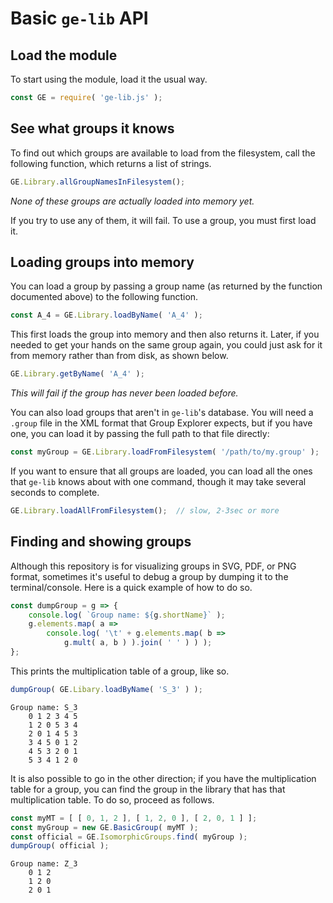
# Basic `ge-lib` API

## Load the module

To start using the module, load it the usual way.

```js
const GE = require( 'ge-lib.js' );
```

## See what groups it knows

To find out which groups are available to load from the filesystem,
call the following function, which returns a list of strings.

```js
GE.Library.allGroupNamesInFilesystem();
```

*None of these groups are actually loaded into memory yet.*

If you try to use any of them, it will fail.  To use a group, you
must first load it.

## Loading groups into memory

You can load a group by passing a group name (as returned by the
function documented above) to the following function.

```js
const A_4 = GE.Library.loadByName( 'A_4' );
```

This first loads the group into memory and then also returns it.
Later, if you needed to get your hands on the same group again,
you could just ask for it from memory rather than from disk, as
shown below.

```js
GE.Library.getByName( 'A_4' );
```

*This will fail if the group has never been loaded before.*

You can also load groups that aren't in `ge-lib`'s database.
You will need a `.group` file in the XML format that Group
Explorer expects, but if you have one, you can load it by passing
the full path to that file directly:

```js
const myGroup = GE.Library.loadFromFilesystem( '/path/to/my.group' );
```

If you want to ensure that all groups are loaded, you can load all
the ones that `ge-lib` knows about with one command, though it may
take several seconds to complete.

```js
GE.Library.loadAllFromFilesystem();  // slow, 2-3sec or more
```

## Finding and showing groups

Although this repository is for visualizing groups in SVG, PDF, or
PNG format, sometimes it's useful to debug a group by dumping it
to the terminal/console.  Here is a quick example of how to do so.

```js
const dumpGroup = g => {
    console.log( `Group name: ${g.shortName}` );
    g.elements.map( a =>
        console.log( '\t' + g.elements.map( b =>
            g.mult( a, b ) ).join( ' ' ) ) );
};
```

This prints the multiplication table of a group, like so.

```js
dumpGroup( GE.Libary.loadByName( 'S_3' ) );
```

```
Group name: S_3
	0 1 2 3 4 5
	1 2 0 5 3 4
	2 0 1 4 5 3
	3 4 5 0 1 2
	4 5 3 2 0 1
	5 3 4 1 2 0
```

It is also possible to go in the other direction; if you have the
multiplication table for a group, you can find the group in the library that
has that multiplication table.  To do so, proceed as follows.

```js
const myMT = [ [ 0, 1, 2 ], [ 1, 2, 0 ], [ 2, 0, 1 ] ];
const myGroup = new GE.BasicGroup( myMT );
const official = GE.IsomorphicGroups.find( myGroup );
dumpGroup( official );
```

```
Group name: Z_3
    0 1 2
    1 2 0
    2 0 1
```
